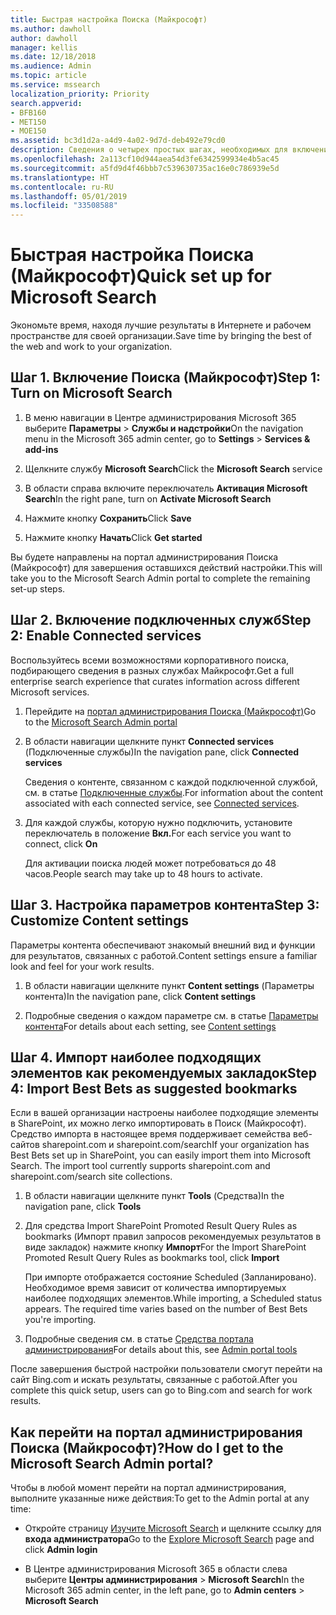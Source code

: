 ```yaml
---
title: Быстрая настройка Поиска (Майкрософт)
ms.author: dawholl
author: dawholl
manager: kellis
ms.date: 12/18/2018
ms.audience: Admin
ms.topic: article
ms.service: mssearch
localization_priority: Priority
search.appverid:
- BFB160
- MET150
- MOE150
ms.assetid: bc3d1d2a-a4d9-4a02-9d7d-deb492e79cd0
description: Сведения о четырех простых шагах, необходимых для включения и использования Поиска (Майкрософт).
ms.openlocfilehash: 2a113cf10d944aea54d3fe6342599934e4b5ac45
ms.sourcegitcommit: a5fd9d4f46bbb7c539630735ac16e0c786939e5d
ms.translationtype: HT
ms.contentlocale: ru-RU
ms.lasthandoff: 05/01/2019
ms.locfileid: "33508588"
---
```

# <a name="quick-set-up-for-microsoft-search"></a><span data-ttu-id="cad3e-103">Быстрая настройка Поиска (Майкрософт)</span><span class="sxs-lookup"><span data-stu-id="cad3e-103">Quick set up for Microsoft Search</span></span>

<span data-ttu-id="cad3e-104">Экономьте время, находя лучшие результаты в Интернете и рабочем пространстве для своей организации.</span><span class="sxs-lookup"><span data-stu-id="cad3e-104">Save time by bringing the best of the web and work to your organization.</span></span>
  
## <a name="step-1-turn-on-microsoft-search"></a><span data-ttu-id="cad3e-105">Шаг 1. Включение Поиска (Майкрософт)</span><span class="sxs-lookup"><span data-stu-id="cad3e-105">Step 1: Turn on Microsoft Search</span></span>

1. <span data-ttu-id="cad3e-106">В меню навигации в Центре администрирования Microsoft 365 выберите **Параметры** \> **Службы и надстройки**</span><span class="sxs-lookup"><span data-stu-id="cad3e-106">On the navigation menu in the Microsoft 365 admin center, go to **Settings** \> **Services &amp; add-ins**</span></span>
    
2. <span data-ttu-id="cad3e-107">Щелкните службу **Microsoft Search**</span><span class="sxs-lookup"><span data-stu-id="cad3e-107">Click the **Microsoft Search** service</span></span> 
    
3. <span data-ttu-id="cad3e-108">В области справа включите переключатель **Активация Microsoft Search**</span><span class="sxs-lookup"><span data-stu-id="cad3e-108">In the right pane, turn on **Activate Microsoft Search**</span></span>
    
4. <span data-ttu-id="cad3e-109">Нажмите кнопку **Сохранить**</span><span class="sxs-lookup"><span data-stu-id="cad3e-109">Click **Save**</span></span>
    
5. <span data-ttu-id="cad3e-110">Нажмите кнопку **Начать**</span><span class="sxs-lookup"><span data-stu-id="cad3e-110">Click **Get started**</span></span>
  
<span data-ttu-id="cad3e-111">Вы будете направлены на портал администрирования Поиска (Майкрософт) для завершения оставшихся действий настройки.</span><span class="sxs-lookup"><span data-stu-id="cad3e-111">This will take you to the Microsoft Search Admin portal to complete the remaining set-up steps.</span></span>
    
## <a name="step-2-enable-connected-services"></a><span data-ttu-id="cad3e-112">Шаг 2. Включение подключенных служб</span><span class="sxs-lookup"><span data-stu-id="cad3e-112">Step 2: Enable Connected services</span></span>

<span data-ttu-id="cad3e-113">Воспользуйтесь всеми возможностями корпоративного поиска, подбирающего сведения в разных службах Майкрософт.</span><span class="sxs-lookup"><span data-stu-id="cad3e-113">Get a full enterprise search experience that curates information across different Microsoft services.</span></span>
  
1. <span data-ttu-id="cad3e-114">Перейдите на [портал администрирования Поиска (Майкрософт)](https://www.bingforbusiness.com/admin)</span><span class="sxs-lookup"><span data-stu-id="cad3e-114">Go to the [Microsoft Search Admin portal](https://www.bingforbusiness.com/admin)</span></span>
    
2. <span data-ttu-id="cad3e-115">В области навигации щелкните пункт **Connected services** (Подключенные службы)</span><span class="sxs-lookup"><span data-stu-id="cad3e-115">In the navigation pane, click **Connected services**</span></span>
    
    <span data-ttu-id="cad3e-116">Сведения о контенте, связанном с каждой подключенной службой, см. в статье [Подключенные службы](connected-services.md).</span><span class="sxs-lookup"><span data-stu-id="cad3e-116">For information about the content associated with each connected service, see [Connected services](connected-services.md).</span></span>
    
3. <span data-ttu-id="cad3e-117">Для каждой службы, которую нужно подключить, установите переключатель в положение **Вкл.**</span><span class="sxs-lookup"><span data-stu-id="cad3e-117">For each service you want to connect, click **On**</span></span>
    
    <span data-ttu-id="cad3e-118">Для активации поиска людей может потребоваться до 48 часов.</span><span class="sxs-lookup"><span data-stu-id="cad3e-118">People search may take up to 48 hours to activate.</span></span>
    
## <a name="step-3-customize-content-settings"></a><span data-ttu-id="cad3e-119">Шаг 3. Настройка параметров контента</span><span class="sxs-lookup"><span data-stu-id="cad3e-119">Step 3: Customize Content settings</span></span>

<span data-ttu-id="cad3e-120">Параметры контента обеспечивают знакомый внешний вид и функции для результатов, связанных с работой.</span><span class="sxs-lookup"><span data-stu-id="cad3e-120">Content settings ensure a familiar look and feel for your work results.</span></span> 
  
1. <span data-ttu-id="cad3e-121">В области навигации щелкните пункт **Content settings** (Параметры контента)</span><span class="sxs-lookup"><span data-stu-id="cad3e-121">In the navigation pane, click **Content settings**</span></span>
    
2. <span data-ttu-id="cad3e-122">Подробные сведения о каждом параметре см. в статье [Параметры контента](content-settings.md)</span><span class="sxs-lookup"><span data-stu-id="cad3e-122">For details about each setting, see [Content settings](content-settings.md)</span></span>
    
## <a name="step-4-import-best-bets-as-suggested-bookmarks"></a><span data-ttu-id="cad3e-123">Шаг 4. Импорт наиболее подходящих элементов как рекомендуемых закладок</span><span class="sxs-lookup"><span data-stu-id="cad3e-123">Step 4: Import Best Bets as suggested bookmarks</span></span>

<span data-ttu-id="cad3e-p101">Если в вашей организации настроены наиболее подходящие элементы в SharePoint, их можно легко импортировать в Поиск (Майкрософт). Средство импорта в настоящее время поддерживает семейства веб-сайтов sharepoint.com и sharepoint.com/search</span><span class="sxs-lookup"><span data-stu-id="cad3e-p101">If your organization has Best Bets set up in SharePoint, you can easily import them into Microsoft Search. The import tool currently supports sharepoint.com and sharepoint.com/search site collections.</span></span> 
  
1. <span data-ttu-id="cad3e-126">В области навигации щелкните пункт **Tools** (Средства)</span><span class="sxs-lookup"><span data-stu-id="cad3e-126">In the navigation pane, click **Tools**</span></span>
    
2. <span data-ttu-id="cad3e-127">Для средства Import SharePoint Promoted Result Query Rules as bookmarks (Импорт правил запросов рекомендуемых результатов в виде закладок) нажмите кнопку **Импорт**</span><span class="sxs-lookup"><span data-stu-id="cad3e-127">For the Import SharePoint Promoted Result Query Rules as bookmarks tool, click **Import**</span></span>
    
    <span data-ttu-id="cad3e-p102">При импорте отображается состояние Scheduled (Запланировано). Необходимое время зависит от количества импортируемых наиболее подходящих элементов.</span><span class="sxs-lookup"><span data-stu-id="cad3e-p102">While importing, a Scheduled status appears. The required time varies based on the number of Best Bets you're importing.</span></span>
    
3. <span data-ttu-id="cad3e-130">Подробные сведения см. в статье [Средства портала администрирования](admin-portal-tools.md)</span><span class="sxs-lookup"><span data-stu-id="cad3e-130">For details about this, see [Admin portal tools](admin-portal-tools.md)</span></span>
    
<span data-ttu-id="cad3e-131">После завершения быстрой настройки пользователи смогут перейти на сайт Bing.com и искать результаты, связанные с работой.</span><span class="sxs-lookup"><span data-stu-id="cad3e-131">After you complete this quick setup, users can go to Bing.com and search for work results.</span></span> 
  
## <a name="how-do-i-get-to-the-microsoft-search-admin-portal"></a><span data-ttu-id="cad3e-132">Как перейти на портал администрирования Поиска (Майкрософт)?</span><span class="sxs-lookup"><span data-stu-id="cad3e-132">How do I get to the Microsoft Search Admin portal?</span></span>

<span data-ttu-id="cad3e-133">Чтобы в любой момент перейти на портал администрирования, выполните указанные ниже действия:</span><span class="sxs-lookup"><span data-stu-id="cad3e-133">To get to the Admin portal at any time:</span></span>
  
- <span data-ttu-id="cad3e-134">Откройте страницу [Изучите Microsoft Search](https://www.bing.com/business/explore) и щелкните ссылку для **входа администратора**</span><span class="sxs-lookup"><span data-stu-id="cad3e-134">Go to the [Explore Microsoft Search](https://www.bing.com/business/explore) page and click **Admin login**</span></span>
    
- <span data-ttu-id="cad3e-135">В Центре администрирования Microsoft 365 в области слева выберите **Центры администрирования** \> **Microsoft Search**</span><span class="sxs-lookup"><span data-stu-id="cad3e-135">In the Microsoft 365 admin center, in the left pane, go to **Admin centers** \> **Microsoft Search**</span></span>

  

